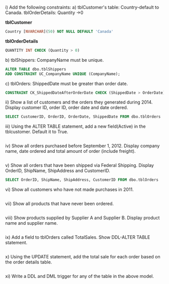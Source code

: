 i) Add the following constraints:
a) tblCustomer's table: Country-default to Canada. tblOrderDetails: Quantity ->0

**tblCustomer**
```sql
Country [NVARCHAR](50) NOT NULL DEFAULT 'Canada'
```

**tblOrderDetails**

```sql
QUANTITY INT CHECK (Quantity > 0)
```

b) tblShippers: CompanyName must be unique.

```sql
ALTER TABLE dbo.tblShippers
ADD CONSTRAINT UC_CompanyName UNIQUE (CompanyName);
```

c) tblOrders: ShippedDate must be greater than order date.

```sql
CONSTRAINT CK_ShippedDateAfterOrderDate CHECK (ShippedDate > OrderDate)
```

ii) Show a list of customers and the orders they generated during 2014. Display customer ID, order ID, order date and date ordered.

```sql
SELECT CustomerID, OrderID, OrderDate, ShippedDate FROM dbo.tblOrders
```

iii) Using the ALTER TABLE statement, add a new field(Active) in the tblcustomer. Default it to True.

```sql

```

iv) Show all orders purchased before September 1, 2012. Display company name, date ordered and total amount of order (include freight).

```sql

```

v) Show all orders that have been shipped via Federal Shipping. Display OrderID, ShipName, ShipAddress and CustomerID.

```sql
SELECT OrderID, ShipName, ShipAddress, CustomerID FROM dbo.tblOrders
```

vi) Show all customers who have not made purchases in 2011.

```sql

```

vii) Show all products that have never been ordered.

```sql

```

viii) Show products supplied by Supplier A and Supplier B. Display product name and supplier name.

```sql

```

ix) Add a field to tblOrders called TotalSales. Show DDL-ALTER TABLE statement.

```sql

```

x) Using the UPDATE statement, add the total sale for each order based on the order details table.

```sql

```

xi) Write a DDL and DML trigger for any of the table in the above model.
